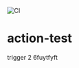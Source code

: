 ![CI](https://github.com/hprotzek/action-test/workflows/CI/badge.svg)
# action-test
 trigger 2
6fuytfyft

